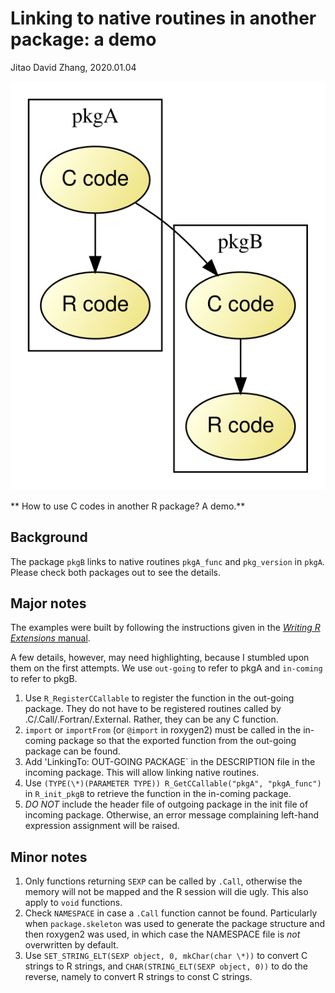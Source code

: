 Linking to native routines in another package: a demo
===
Jitao David Zhang, 2020.01.04

![Linking to native routines in another package](./dot/vis.svg)

** How to use C codes in another R package? A demo.** 

## Background

The package `pkgB` links to native routines `pkgA_func` and `pkg_version` in `pkgA`. Please check both packages out to see the details.

## Major notes

The examples were built by following the instructions given in the [*Writing R Extensions* manual](https://cran.r-project.org/doc/manuals/r-release/R-exts.html#Linking-to-native-routines-in-other-packages). 

A few details, however, may need highlighting, because I stumbled upon them on the first attempts. We use `out-going` to refer to pkgA and `in-coming` to refer to pkgB.

1. Use `R_RegisterCCallable` to register the function in the out-going package. They do not have to be registered routines called by .C/.Call/.Fortran/.External. Rather, they can be any C function. 
2. `import` or `importFrom` (or `@import` in roxygen2) must be called in the in-coming package so that the exported function from the out-going package can be found.
3. Add 'LinkingTo: OUT-GOING PACKAGE` in the DESCRIPTION file in the incoming package. This will allow linking native routines.
4. Use `(TYPE(\*)(PARAMETER TYPE)) R_GetCCallable("pkgA", "pkgA_func")` in `R_init_pkgB` to retrieve the function in the in-coming package.
5. *DO NOT* include the header file of outgoing package in the init file of incoming package. Otherwise, an error message complaining left-hand expression assignment will be raised.

## Minor notes

1. Only functions returning `SEXP` can be called by `.Call`, otherwise the memory will not be mapped and the R session will die ugly. This also apply to `void` functions.
2. Check `NAMESPACE` in case a `.Call` function cannot be found. Particularly when `package.skeleton` was used to generate the package structure and then roxygen2 was used, in which case the NAMESPACE file is *not* overwritten by default.
3. Use `SET_STRING_ELT(SEXP object, 0, mkChar(char \*))` to convert C strings to R strings, and `CHAR(STRING_ELT(SEXP object, 0))` to do the reverse, namely to convert R strings to const C strings.
